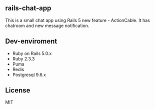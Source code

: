 ## rails-chat-app

This is a small chat app using Rails 5 new feature - ActionCable. It has chatroom and new message notification.



## Dev-enviroment

* Ruby on Rails 5.0.x
* Ruby 2.3.3
* Puma
* Redis
* Postgresql 9.6.x

## License

MIT
